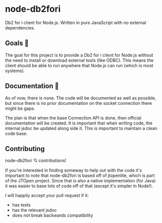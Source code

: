 # node-db2fori

Db2 for i client for Node.js. Written in pure JavaScript with no external dependencies.

## Goals :star2:

The goal for this project is to provide a Db2 for i client for Node.js without the need to install or download external tools (like ODBC). This means the client should be able to run anywhere that Node.js can run (which is most systems).

## Documentation :blue_book:

As of now, there is none. The code will be documented as well as possible, but since there is no prior documentation on the socket connection there might be gaps.

The plan is that when the base Connection API is done, then official documentation will be created. It is important that when writing code, the internal jsdoc be updated along side it. This is important to maintain a clean code base.

## Contributing

node-db2fori :cupid: contributions!

If you're interested in finding someway to help out with the code it's important to note that node-db2fori is based off of jtopenlite, which is part of the JTOpen project. Since that is also a native implementation (for Java) it was easier to base lots of code off of that (except it's simpler in Node!).

I will happily accept your pull request if it:

* has tests
* has the relevant jsdoc
* does not break backwards compatibility
